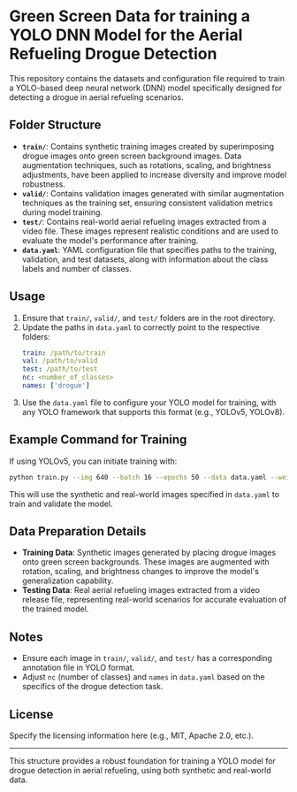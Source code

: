 # Green Screen Data for training a YOLO DNN Model for the Aerial Refueling Drogue Detection

This repository contains the datasets and configuration file required to train a YOLO-based deep neural network (DNN) model specifically designed for detecting a drogue in aerial refueling scenarios.

## Folder Structure

- **`train/`**: Contains synthetic training images created by superimposing drogue images onto green screen background images. Data augmentation techniques, such as rotations, scaling, and brightness adjustments, have been applied to increase diversity and improve model robustness.
- **`valid/`**: Contains validation images generated with similar augmentation techniques as the training set, ensuring consistent validation metrics during model training.
- **`test/`**: Contains real-world aerial refueling images extracted from a video file. These images represent realistic conditions and are used to evaluate the model's performance after training.
- **`data.yaml`**: YAML configuration file that specifies paths to the training, validation, and test datasets, along with information about the class labels and number of classes.

## Usage

1. Ensure that `train/`, `valid/`, and `test/` folders are in the root directory.
2. Update the paths in `data.yaml` to correctly point to the respective folders:
   ```yaml
   train: /path/to/train
   val: /path/to/valid
   test: /path/to/test
   nc: <number_of_classes>
   names: ['drogue']
   ```
3. Use the `data.yaml` file to configure your YOLO model for training, with any YOLO framework that supports this format (e.g., YOLOv5, YOLOv8).

## Example Command for Training

If using YOLOv5, you can initiate training with:
```bash
python train.py --img 640 --batch 16 --epochs 50 --data data.yaml --weights yolov5s.pt
```
This will use the synthetic and real-world images specified in `data.yaml` to train and validate the model.

## Data Preparation Details

- **Training Data**: Synthetic images generated by placing drogue images onto green screen backgrounds. These images are augmented with rotation, scaling, and brightness changes to improve the model's generalization capability.
- **Testing Data**: Real aerial refueling images extracted from a video release file, representing real-world scenarios for accurate evaluation of the trained model.

## Notes

- Ensure each image in `train/`, `valid/`, and `test/` has a corresponding annotation file in YOLO format.
- Adjust `nc` (number of classes) and `names` in `data.yaml` based on the specifics of the drogue detection task.

## License

Specify the licensing information here (e.g., MIT, Apache 2.0, etc.).

---

This structure provides a robust foundation for training a YOLO model for drogue detection in aerial refueling, using both synthetic and real-world data.